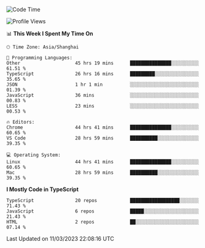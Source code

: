 <!--START_SECTION:waka-->
![Code Time](http://img.shields.io/badge/Code%20Time-3%2C984%20hrs%2056%20mins-blue)

![Profile Views](http://img.shields.io/badge/Profile%20Views-0-blue)

📊 **This Week I Spent My Time On** 

```text
🕑︎ Time Zone: Asia/Shanghai

💬 Programming Languages: 
Other                    45 hrs 19 mins      ███████████████░░░░░░░░░░   61.51 % 
TypeScript               26 hrs 16 mins      █████████░░░░░░░░░░░░░░░░   35.65 % 
JSON                     1 hr 1 min          ░░░░░░░░░░░░░░░░░░░░░░░░░   01.39 % 
JavaScript               36 mins             ░░░░░░░░░░░░░░░░░░░░░░░░░   00.83 % 
LESS                     23 mins             ░░░░░░░░░░░░░░░░░░░░░░░░░   00.53 % 

🔥 Editors: 
Chrome                   44 hrs 41 mins      ███████████████░░░░░░░░░░   60.65 % 
VS Code                  28 hrs 59 mins      ██████████░░░░░░░░░░░░░░░   39.35 % 

💻 Operating System: 
Linux                    44 hrs 41 mins      ███████████████░░░░░░░░░░   60.65 % 
Mac                      28 hrs 59 mins      ██████████░░░░░░░░░░░░░░░   39.35 % 
```

**I Mostly Code in TypeScript** 

```text
TypeScript               20 repos            ██████████████████░░░░░░░   71.43 % 
JavaScript               6 repos             █████░░░░░░░░░░░░░░░░░░░░   21.43 % 
HTML                     2 repos             ██░░░░░░░░░░░░░░░░░░░░░░░   07.14 % 
```




 Last Updated on 11/03/2023 22:08:16 UTC
<!--END_SECTION:waka-->
